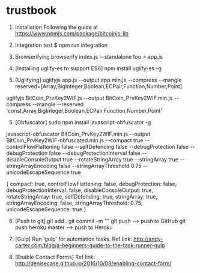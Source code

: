 # trustbook

1. Installation
Following the guide at https://www.npmjs.com/package/bitcoinjs-lib

2. Integration test
$ npm run integration

3. Browserifying
browserify index.js --standalone foo > app.js

4. [Installing uglify-es to support ES6]
npm install uglify-es -g

4. [Uglifying]
uglifyjs app.js --output app.min.js --compress --mangle reserved=[Array,BigInteger,Boolean,ECPair,Function,Number,Point] 

uglifyjs BitCoin_PrvKey2WIF.js --output BitCoin_PrvKey2WIF.min.js --compress --mangle --reserved 'const,Array,BigInteger,Boolean,ECPair,Function,Number,Point'

5. [Obfuscator]
sudo npm install javascript-obfuscator -g

javascript-obfuscator BitCoin_PrvKey2WIF.min.js --output BitCoin_PrvKey2WIF-obfuscated.min.js --compact true --controlFlowFlattening false --selfDefending false --debugProtection false --debugProtection false --debugProtectionInterval false --disableConsoleOutput true --rotateStringArray true --stringArray true --stringArrayEncoding false --stringArrayThreshold 0.75 --unicodeEscapeSequence true

{
    compact: true,
    controlFlowFlattening: false,
    debugProtection: false,
    debugProtectionInterval: false,
    disableConsoleOutput: true,
    rotateStringArray: true,
    selfDefending: true,
    stringArray: true,
    stringArrayEncoding: false,
    stringArrayThreshold: 0.75,
    unicodeEscapeSequence: true
}

6. [Push to git]
git add .
git commit -m "<Comment>"
git push --> push to GitHub
git push heroku master --> push to Heroku

7. [Gulp]
Run 'gulp' for automation tasks.
Ref link: http://andy-carter.com/blog/a-beginners-guide-to-the-task-runner-gulp

8. [Enable Contact Forms]
Ref link: http://denisecase.github.io/2016/10/08/enabling-contact-form/